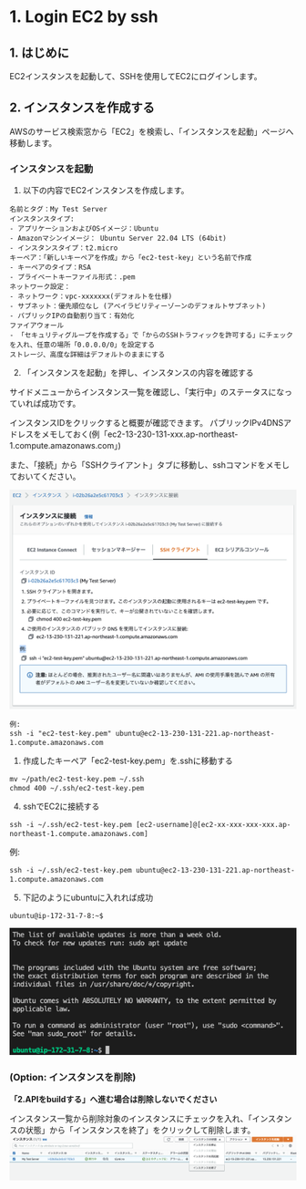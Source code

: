 # 1. Login EC2 by ssh

## 1. はじめに
EC2インスタンスを起動して、SSHを使用してEC2にログインします。

## 2. インスタンスを作成する
AWSのサービス検索窓から「EC2」を検索し、「インスタンスを起動」ページへ移動します。

### インスタンスを起動
1. 以下の内容でEC2インスタンスを作成します。


```
名前とタグ：My Test Server
インスタンスタイプ:
- アプリケーションおよびOSイメージ：Ubuntu
- Amazonマシンイメージ： Ubuntu Server 22.04 LTS (64bit) 
- インスタンスタイプ：t2.micro
キーペア：「新しいキーペアを作成」から「ec2-test-key」という名前で作成
- キーペアのタイプ：RSA
- プライベートキーファイル形式：.pem
ネットワーク設定：
- ネットワーク：vpc-xxxxxxx(デフォルトを仕様)
- サブネット：優先順位なし (アベイラビリティーゾーンのデフォルトサブネット)
- パブリックIPの自動割り当て：有効化
ファイアウォール
- 「セキュリティグループを作成する」で「からのSSHトラフィックを許可する」にチェックを入れ、任意の場所「0.0.0.0/0」を設定する
ストレージ、高度な詳細はデフォルトのままにする
```

2. 「インスタンスを起動」を押し、インスタンスの内容を確認する

サイドメニューからインスタンス一覧を確認し、「実行中」のステータスになっていれば成功です。

インスタンスIDをクリックすると概要が確認できます。 
パブリックIPv4DNSアドレスをメモしておく(例「ec2-13-230-131-xxx.ap-northeast-1.compute.amazonaws.com」)

また、「接続」から「SSHクライアント」タブに移動し、sshコマンドをメモしておいてください。

![グラフ](img/connect_to_instance.png) 

```
例:
ssh -i "ec2-test-key.pem" ubuntu@ec2-13-230-131-221.ap-northeast-1.compute.amazonaws.com
```

1. 作成したキーペア「ec2-test-key.pem」を.sshに移動する

```
mv ~/path/ec2-test-key.pem ~/.ssh
chmod 400 ~/.ssh/ec2-test-key.pem
```

4. sshでEC2に接続する

```
ssh -i ~/.ssh/ec2-test-key.pem [ec2-username]@[ec2-xx-xxx-xxx-xxx.ap-northeast-1.compute.amazonaws.com]
```

例:
```
ssh -i ~/.ssh/ec2-test-key.pem ubuntu@ec2-13-230-131-221.ap-northeast-1.compute.amazonaws.com
```

5. 下記のようにubuntuに入れれば成功
```
ubuntu@ip-172-31-7-8:~$ 
```

![グラフ](img/ubuntu_terminal.png) 

### (Option: インスタンスを削除)
**「2.APIをbuildする」へ進む場合は削除しないでください**

インスタンス一覧から削除対象のインスタンスにチェックを入れ、「インスタンスの状態」から「インスタンスを終了」をクリックして削除します。
![グラフ](img/delete_instance.png) 
